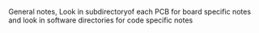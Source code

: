 General notes,
Look in subdirectoryof each PCB for board specific notes and
look in software directories for code specific notes
